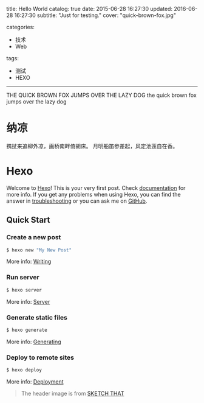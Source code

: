 title: Hello World
catalog: true
date: 2015-06-28 16:27:30
updated: 2016-06-28 16:27:30
subtitle: "Just for testing."
cover: "quick-brown-fox.jpg"

categories:
- 技术
- Web

tags:
- 测试
- HEXO
---

THE QUICK BROWN FOX JUMPS OVER THE LAZY DOG
the quick brown fox jumps over the lazy dog

<!--more--> 

# 纳凉
携扙来追柳外凉，画桥南畔倚胡床。
月明船笛参差起，风定池莲自在香。 

# Hexo
Welcome to [Hexo](http://hexo.io/)! This is your very first post. Check [documentation](http://hexo.io/docs/) for more info. If you get any problems when using Hexo, you can find the answer in [troubleshooting](http://hexo.io/docs/troubleshooting.html) or you can ask me on [GitHub](https://github.com/hexojs/hexo/issues).

## Quick Start

### Create a new post

``` bash
$ hexo new "My New Post"
```

More info: [Writing](http://hexo.io/docs/writing.html)

### Run server

``` bash
$ hexo server
```

More info: [Server](http://hexo.io/docs/server.html)

### Generate static files

``` bash
$ hexo generate
```

More info: [Generating](http://hexo.io/docs/generating.html)

### Deploy to remote sites

``` bash
$ hexo deploy
```

More info: [Deployment](http://hexo.io/docs/deployment.html)

> The header image is from [SKETCH THAT](https://sketchthatout.wordpress.com/tag/art/page/4/)
